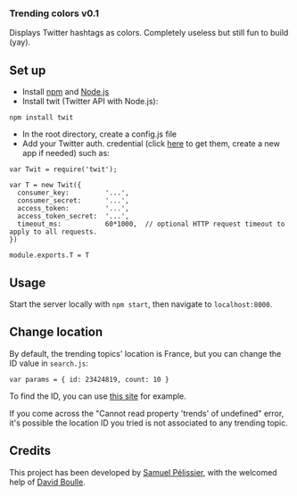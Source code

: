 ### Trending colors v0.1 ###

Displays Twitter hashtags as colors. Completely useless but still fun to build (yay).

## Set up ##
+ Install [npm](https://www.npmjs.com/) and [Node.js](https://nodejs.org/)
+ Install twit (Twitter API with Node.js):
```
npm install twit
```
+ In the root directory, create a config.js file
+ Add your Twitter auth. credential (click [here](https://apps.twitter.com/) to get them, create a new app if needed) such as:
```
var Twit = require('twit');

var T = new Twit({
  consumer_key:         '...',
  consumer_secret:      '...',
  access_token:         '...',
  access_token_secret:  '...',
  timeout_ms:           60*1000,  // optional HTTP request timeout to apply to all requests.
})

module.exports.T = T
```

## Usage ##
Start the server locally with `npm start`, then navigate to `localhost:8000`.

## Change location ##
By default, the trending topics' location is France, but you can change the ID value in `search.js`:
```
var params = { id: 23424819, count: 10 }
```
To find the ID, you can use [this site](http://woeid.rosselliot.co.nz/lookup) for example.

If you come across the "Cannot read property 'trends' of undefined" error, it's possible the location ID you tried is not associated to any trending topic.

## Credits ##
This project has been developed by [Samuel Pélissier](https://twitter.com/sampelissier), with the welcomed help of [David Boulle](http://www.davidboulle.fr/).
